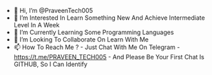 - 👋 Hi, I’m @PraveenTech005
- 👀 I’m Interested In Learn Something New And Achieve Intermediate Level In A Week 
- 🌱 I’m Currently Learning Some Programming Languages
- 💞️ I’m Looking To Collaborate On Learn With Me
- 📫 How To Reach Me ? - Just Chat With Me On Telegram - https://t.me/PRAVEEN_TECH005 - And Please Be Your First Chat Is GITHUB, So I Can Identify

<!---
PraveenTech005/PraveenTech005 is a ✨ special ✨ repository because its `README.md` (this file) appears on your GitHub profile.
You can click the Preview link to take a look at your changes.
--->
